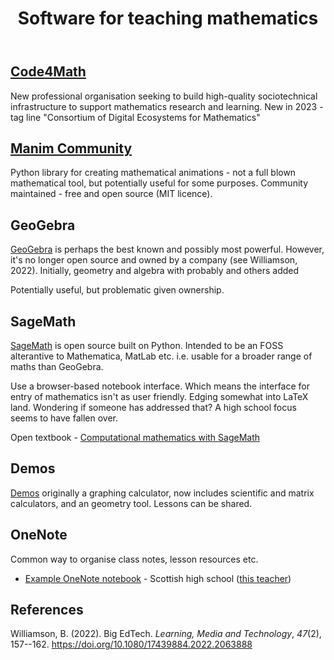 ﻿---
backlinks:
- title: Technologies for teaching mathematics
  url: /sense/Teaching/Mathematics/technologies-for-teaching-mathematics.html
title: Software for teaching mathematics
---
## [Code4Math](http://code4math.org/)

New professional organisation seeking to build high-quality sociotechnical infrastructure to support mathematics research and learning.  New in 2023 - tag line "Consortium of Digital Ecosystems for Mathematics"



## [Manim Community](https://www.manim.community/)

Python library for creating mathematical animations - not a full blown mathematical tool, but potentially useful for some purposes. Community maintained - free and open source (MIT licence).

## GeoGebra

[GeoGebra](https://www.geogebra.org/about) is perhaps the best known and possibly most powerful. However, it's no longer open source and owned by a company (see Williamson, 2022). Initially, geometry and algebra with probably and others added

Potentially useful, but problematic given ownership.

## SageMath

[SageMath](https://www.sagemath.org/) is open source built on Python. Intended to be an FOSS alterantive to Mathematica, MatLab etc. i.e. usable for a broader range of maths than GeoGebra.

Use a browser-based notebook interface. Which means the interface for entry of mathematics isn't as user friendly. Edging somewhat into LaTeX land. Wondering if someone has addressed that? A high school focus seems to have fallen over.

Open textbook - [Computational mathematics with SageMath](https://www.sagemath.org/sagebook/english.html)

## Demos

[Demos](https://www.desmos.com/) originally a graphing calculator, now includes scientific and matrix calculators, and an geometry tool. Lessons can be shared.

## OneNote

Common way to organise class notes, lesson resources etc.

- [Example OneNote notebook](https://glowscotland-my.sharepoint.com/personal/gw20allanmichael_glow_sch_uk/_layouts/15/Doc.aspx?sourcedoc={740610da-7d5a-4a61-a693-3e2310488996}&action=view&wd=target%28Welcome.one%7Cdabef2bc-5ada-2a40-aa12-5a4d63636a81%2FHigher%20Maths%20-%20Shared%7Ce057bc3d-b406-f742-b19b-257f4b17061e%2F%29&wdorigin=NavigationUrl) - Scottish high school ([this teacher](https://mrallanmaths.wordpress.com/))

## References

Williamson, B. (2022). Big EdTech. *Learning, Media and Technology*, *47*(2), 157--162. <https://doi.org/10.1080/17439884.2022.2063888>
